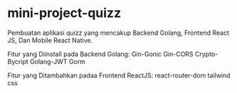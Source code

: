# mini-project-quizz
Pembuatan aplikasi quizz yang mencakup Backend Golang, Frontend React JS,  Dan Mobile React Native.

Fitur yang Diinstall pada Backend Golang:
Gin-Gonic
Gin-CORS
Crypto-Bycript
Golang-JWT
Gorm

Fitur yang Ditambahkan padaa Frontend ReactJS:
react-router-dom
tailwind css
